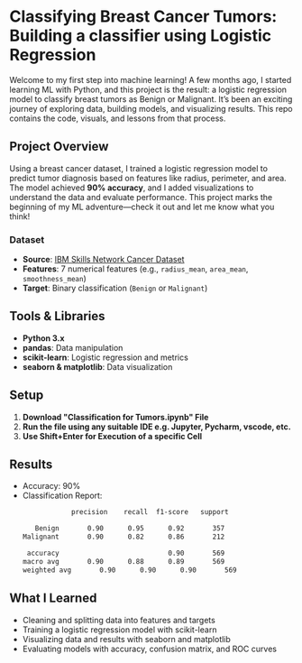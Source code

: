 # Classifying Breast Cancer Tumors: Building a classifier using Logistic Regression

Welcome to my first step into machine learning! A few months ago, I started learning ML with Python, and this project is the result: a logistic regression model to classify breast tumors as Benign or Malignant. It’s been an exciting journey of exploring data, building models, and visualizing results. This repo contains the code, visuals, and lessons from that process.

## Project Overview

Using a breast cancer dataset, I trained a logistic regression model to predict tumor diagnosis based on features like radius, perimeter, and area. The model achieved **90% accuracy**, and I added visualizations to understand the data and evaluate performance. This project marks the beginning of my ML adventure—check it out and let me know what you think!

### Dataset
- **Source**: [IBM Skills Network Cancer Dataset](https://cf-courses-data.s3.us.cloud-object-storage.appdomain.cloud/IBM-BD0231EN-SkillsNetwork/datasets/cancer.csv)
- **Features**: 7 numerical features (e.g., `radius_mean`, `area_mean`, `smoothness_mean`)
- **Target**: Binary classification (`Benign` or `Malignant`)

## Tools & Libraries
- **Python 3.x**
- **pandas**: Data manipulation
- **scikit-learn**: Logistic regression and metrics
- **seaborn & matplotlib**: Data visualization

## Setup
1. **Download "Classification for Tumors.ipynb" File**
2. **Run the file using any suitable IDE e.g. Jupyter, Pycharm, vscode, etc.**
3. **Use Shift+Enter for Execution of a specific Cell**

## Results
-  Accuracy: 90%
-  Classification Report:
   ```bash
               precision    recall  f1-score   support

      Benign       0.90      0.95      0.92       357
   Malignant       0.90      0.82      0.86       212

    accuracy                           0.90       569
   macro avg       0.90      0.88      0.89       569
   weighted avg       0.90      0.90      0.90       569

## What I Learned
-  Cleaning and splitting data into features and targets
-  Training a logistic regression model with scikit-learn
-  Visualizing data and results with seaborn and matplotlib
-  Evaluating models with accuracy, confusion matrix, and ROC curves
